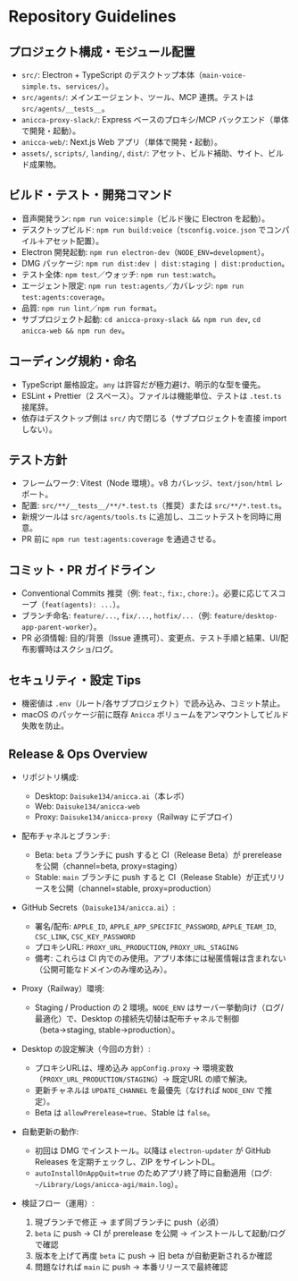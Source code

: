# Repository Guidelines

## プロジェクト構成・モジュール配置
- `src/`: Electron + TypeScript のデスクトップ本体（`main-voice-simple.ts`、`services/`）。
- `src/agents/`: メインエージェント、ツール、MCP 連携。テストは `src/agents/__tests__`。
- `anicca-proxy-slack/`: Express ベースのプロキシ/MCP バックエンド（単体で開発・起動）。
- `anicca-web/`: Next.js Web アプリ（単体で開発・起動）。
- `assets/`, `scripts/`, `landing/`, `dist/`: アセット、ビルド補助、サイト、ビルド成果物。

## ビルド・テスト・開発コマンド
- 音声開発ラン: `npm run voice:simple`（ビルド後に Electron を起動）。
- デスクトップビルド: `npm run build:voice`（`tsconfig.voice.json` でコンパイル＋アセット配置）。
- Electron 開発起動: `npm run electron-dev`（`NODE_ENV=development`）。
- DMG パッケージ: `npm run dist:dev | dist:staging | dist:production`。
- テスト全体: `npm test`／ウォッチ: `npm run test:watch`。
- エージェント限定: `npm run test:agents`／カバレッジ: `npm run test:agents:coverage`。
- 品質: `npm run lint`／`npm run format`。
- サブプロジェクト起動: `cd anicca-proxy-slack && npm run dev`, `cd anicca-web && npm run dev`。

## コーディング規約・命名
- TypeScript 厳格設定。`any` は許容だが極力避け、明示的な型を優先。
- ESLint + Prettier（2 スペース）。ファイルは機能単位、テストは `.test.ts` 接尾辞。
- 依存はデスクトップ側は `src/` 内で閉じる（サブプロジェクトを直接 import しない）。

## テスト方針
- フレームワーク: Vitest（Node 環境）。v8 カバレッジ、`text/json/html` レポート。
- 配置: `src/**/__tests__/**/*.test.ts`（推奨）または `src/**/*.test.ts`。
- 新規ツールは `src/agents/tools.ts` に追加し、ユニットテストを同時に用意。
- PR 前に `npm run test:agents:coverage` を通過させる。

## コミット・PR ガイドライン
- Conventional Commits 推奨（例: `feat:`, `fix:`, `chore:`）。必要に応じてスコープ（`feat(agents): ...`）。
- ブランチ命名: `feature/...`, `fix/...`, `hotfix/...`（例: `feature/desktop-app-parent-worker`）。
- PR 必須情報: 目的/背景（Issue 連携可）、変更点、テスト手順と結果、UI/配布影響時はスクショ/ログ。

## セキュリティ・設定 Tips
- 機密値は `.env`（ルート/各サブプロジェクト）で読み込み、コミット禁止。
- macOS のパッケージ前に既存 `Anicca` ボリュームをアンマウントしてビルド失敗を防止。

## Release & Ops Overview

- リポジトリ構成:
  - Desktop: `Daisuke134/anicca.ai`（本レポ）
  - Web: `Daisuke134/anicca-web`
  - Proxy: `Daisuke134/anicca-proxy`（Railway にデプロイ）

- 配布チャネルとブランチ:
  - Beta: `beta` ブランチに push すると CI（Release Beta）が prerelease を公開（channel=beta, proxy=staging）
  - Stable: `main` ブランチに push すると CI（Release Stable）が正式リリースを公開（channel=stable, proxy=production）

- GitHub Secrets（`Daisuke134/anicca.ai`）:
  - 署名/配布: `APPLE_ID`, `APPLE_APP_SPECIFIC_PASSWORD`, `APPLE_TEAM_ID`, `CSC_LINK`, `CSC_KEY_PASSWORD`
  - プロキシURL: `PROXY_URL_PRODUCTION`, `PROXY_URL_STAGING`
  - 備考: これらは CI 内でのみ使用。アプリ本体には秘匿情報は含まれない（公開可能なドメインのみ埋め込み）。

- Proxy（Railway）環境:
  - Staging / Production の 2 環境。`NODE_ENV` はサーバー挙動向け（ログ/最適化）で、Desktop の接続先切替は配布チャネルで制御（beta→staging, stable→production）。

- Desktop の設定解決（今回の方針）:
  - プロキシURLは、埋め込み `appConfig.proxy` → 環境変数（`PROXY_URL_PRODUCTION/STAGING`）→ 既定URL の順で解決。
  - 更新チャネルは `UPDATE_CHANNEL` を最優先（なければ `NODE_ENV` で推定）。
  - Beta は `allowPrerelease=true`、Stable は `false`。

- 自動更新の動作:
  - 初回は DMG でインストール。以降は `electron-updater` が GitHub Releases を定期チェックし、ZIP をサイレントDL。
  - `autoInstallOnAppQuit=true` のためアプリ終了時に自動適用（ログ: `~/Library/Logs/anicca-agi/main.log`）。

- 検証フロー（運用）:
  1. 現ブランチで修正 → まず同ブランチに push（必須）
  2. `beta` に push → CI が prerelease を公開 → インストールして起動/ログで確認
  3. 版本を上げて再度 `beta` に push → 旧 beta が自動更新されるか確認
  4. 問題なければ `main` に push → 本番リリースで最終確認
